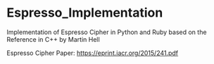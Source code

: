 # Espresso_Implementation
Implementation of Espresso Cipher in Python and Ruby based on the Reference in C++ by Martin Hell 

Espresso Cipher Paper:
https://eprint.iacr.org/2015/241.pdf

